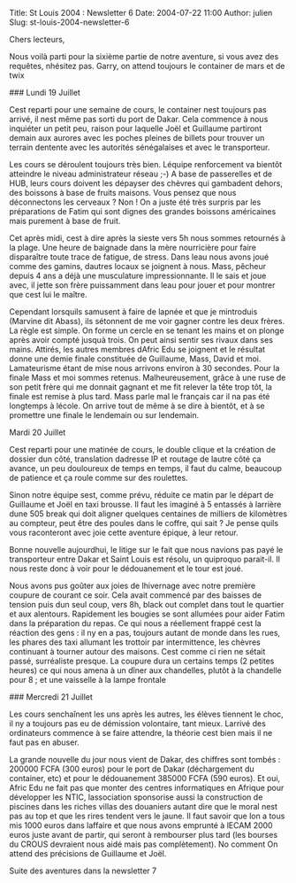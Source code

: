 Title: St Louis 2004 : Newsletter 6
Date: 2004-07-22 11:00
Author: julien
Slug: st-louis-2004-newsletter-6

Chers lecteurs,

</p>
Nous voilà parti pour la sixième partie de notre aventure, si vous avez
des requêtes, nhésitez pas. Garry, on attend toujours le container de
mars et de twix

</p>
### Lundi 19 Juillet

</p>
Cest reparti pour une semaine de cours, le container nest toujours pas
arrivé, il nest même pas sorti du port de Dakar. Cela commence à nous
inquiéter un petit peu, raison pour laquelle Joël et Guillaume partiront
demain aux aurores avec les poches pleines de billets pour trouver un
terrain dentente avec les autorités sénégalaises et avec le
transporteur.

</p>
Les cours se déroulent toujours très bien. Léquipe renforcement va
bientôt atteindre le niveau administrateur réseau ;-) A base de
passerelles et de HUB, leurs cours doivent les dépayser des chèvres qui
gambadent dehors, des boissons à base de fruits maisons. Vous pensez que
nous déconnectons les cerveaux ? Non ! On a juste été très surpris par
les préparations de Fatim qui sont dignes des grandes boissons
américaines mais purement à base de fruit.

</p>
Cet après midi, cest à dire après la sieste vers 5h nous sommes
retournés à la plage. Une heure de baignade dans la mère nourricière
pour faire disparaître toute trace de fatigue, de stress. Dans leau nous
avons joué comme des gamins, dautres locaux se joignent à nous. Mass,
pêcheur depuis 4 ans a déjà une musculature impressionnante. Il le sais
et joue avec, il jette son frère puissamment dans leau pour jouer et
pour montrer que cest lui le maître.

</p>
Cependant lorsquils samusent à faire de lapnée et que je mintroduis
(Marvine dit Abass), ils sétonnent de me voir gagner contre les deux
frères. La règle est simple. On forme un cercle en se tenant les mains
et on plonge après avoir compté jusquà trois. On peut ainsi sentir ses
rivaux dans ses mains. Attirés, les autres membres dAfric Edu se
joignent et le résultat donne une demie finale constituée de Guillaume,
Mass, David et moi. Lamateurisme étant de mise nous arrivons environ à
30 secondes. Pour la finale Mass et moi sommes retenus. Malheureusement,
grâce à une ruse de son petit frère qui me donnait gagnant et me fit
relever la tête trop tôt, la finale est remise à plus tard. Mass parle
mal le français car il na pas été longtemps à lécole. On arrive tout de
même à se dire à bientôt, et à se promettre une finale le lendemain ou
sur lendemain.

</p>
Mardi 20 Juillet

</p>
Cest reparti pour une matinée de cours, le double clique et la création
de dossier dun côté, translation dadresse IP et routage de lautre côté
ça avance, un peu douloureux de temps en temps, il faut du calme,
beaucoup de patience et ça roule comme sur des roulettes.

</p>
Sinon notre équipe sest, comme prévu, réduite ce matin par le départ de
Guillaume et Joël en taxi brousse. Il faut les imaginé à 5 entassés à
larrière dune 505 break qui doit aligner quelques centaines de milliers
de kilomètres au compteur, peut être des poules dans le coffre, qui sait
? Je pense quils vous raconteront avec joie cette aventure épique, à
leur retour.

</p>
Bonne nouvelle aujourdhui, le litige sur le fait que nous navions pas
payé le transporteur entre Dakar et Saint Louis est résolu, un quiproquo
parait-il. Il nous reste donc à voir pour le dédouanement et le tour est
joué.

</p>
Nous avons pus goûter aux joies de lhivernage avec notre première
coupure de courant ce soir. Cela avait commencé par des baisses de
tension puis dun seul coup, vers 8h, black out complet dans tout le
quartier et aux alentours. Rapidement les bougies se sont allumées pour
aider Fatim dans la préparation du repas. Ce qui nous a réellement
frappé cest la réaction des gens : il ny en a pas, toujours autant de
monde dans les rues, les phares des taxi allumant les trottoir par
intermittence, les chèvres continuant à tourner autour des maisons. Cest
comme ci rien ne sétait passé, surréaliste presque. La coupure dura un
certains temps (2 petites heures) ce qui nous amena à un dîner aux
chandelles, plutôt à la chandelle pour 8 ; et une vaisselle à la lampe
frontale

</p>
### Mercredi 21 Juillet

</p>
Les cours senchaînent les uns après les autres, les élèves tiennent le
choc, il ny a toujours pas eu de démission volontaire, tant mieux.
Larrivé des ordinateurs commence à se faire attendre, la théorie cest
bien mais il ne faut pas en abuser.

</p>
La grande nouvelle du jour nous vient de Dakar, des chiffres sont tombés
: 200000 FCFA (300 euros) pour le port de Dakar (déchargement du
container, etc) et pour le dédouanement 385000 FCFA (590 euros). Et oui,
Afric Edu ne fait pas que monter des centres informatiques en Afrique
pour développer les NTIC, lassociation sponsorise aussi la construction
de piscines dans les riches villas des douaniers autant dire que le
moral nest pas au top et que les rires tendent vers le jaune. Il faut
savoir que lon a tous mis 1000 euros dans laffaire et que nous avons
emprunté à lECAM 2000 euros juste avant de partir, qui seront à
rembourser plus tard (les bourses du CROUS devraient nous aidé mais pas
complètement). No comment On attend des précisions de Guillaume et Joël.

</p>
Suite des aventures dans la newsletter 7

</p>

